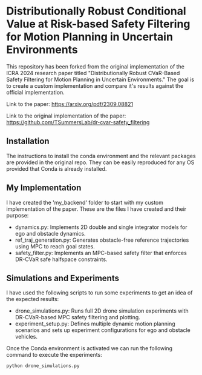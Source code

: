 # Distributionally Robust Conditional Value at Risk-based Safety Filtering for Motion Planning in Uncertain Environments

This repository has been forked from the original implementation of the ICRA 2024 research paper titled "Distributionally Robust CVaR-Based Safety Filtering for Motion Planning in Uncertain Environments." The goal is to create a custom implementation and compare it's results against the official implementation. 

Link to the paper: https://arxiv.org/pdf/2309.08821

Link to the original implementation of the paper: https://github.com/TSummersLab/dr-cvar-safety_filtering

## Installation

The instructions to install the conda environment and the relevant packages are provided in the original repo. They can be easily reproduced for any OS provided that Conda is already installed.  

## My Implementation
I have created the 'my_backend' folder to start with my custom implementation of the paper. These are the files I have created and their purpose:
- dynamics.py: Implements 2D double and single integrator models for ego and obstacle dynamics.
- ref_traj_generation.py: Generates obstacle-free reference trajectories using MPC to reach goal states.
- safety_filter.py: Implements an MPC-based safety filter that enforces DR-CVaR safe halfspace constraints.

## Simulations and Experiments
I have used the following scripts to run some experiments to get an idea of the expected results:
- drone_simulations.py: Runs full 2D drone simulation experiments with DR-CVaR-based MPC safety filtering and plotting.
- experiment_setup.py: Defines multiple dynamic motion planning scenarios and sets up experiment configurations for ego and obstacle vehicles.

Once the Conda environment is activated we can run the following command to execute the experiments:

``python drone_simulations.py``

